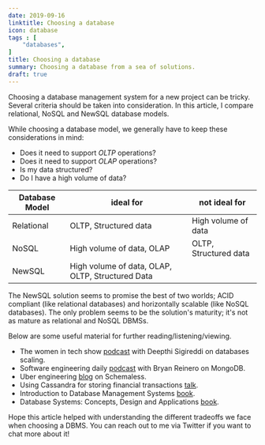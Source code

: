 ```yaml
---
date: 2019-09-16
linktitle: Choosing a database
icon: database
tags : [
    "databases",
]
title: Choosing a database
summary: Choosing a database from a sea of solutions.
draft: true
---
```


Choosing a database management system for a new project can be tricky. Several criteria should be taken into consideration. In this article, I compare relational, NoSQL and NewSQL database models.

While choosing a database model, we generally have to keep these considerations in mind:

- Does it need to support *OLTP* operations?
- Does it need to support *OLAP* operations?
- Is my data structured?
- Do I have a high volume of data?

|Database Model|ideal for                                       |not ideal for        |
|--------------|------------------------------------------------|---------------------|
|Relational    |OLTP, Structured data                           |High volume of data  |
|NoSQL         |High volume of data, OLAP                       |OLTP, Structured data|
|NewSQL        |High volume of data, OLAP, OLTP, Structured Data|                     |

The NewSQL solution seems to promise the best of two worlds; ACID compliant (like relational databases) and horizontally scalable (like NoSQL databases). The only problem seems to be the solution's maturity; it's not as mature as relational and NoSQL DBMSs.

Below are some useful material for further reading/listening/viewing.

- The women in tech show [podcast](https://player.fm/series/series-2468272/database-scaling-with-deepthi-sigireddi) with Deepthi Sigireddi on databases scaling.
- Software engineering daily [podcast](https://softwareengineeringdaily.com/2015/07/30/mongodb-with-bryan-reinero/) with Bryan Reinero on MongoDB.
- Uber engineering [blog](https://eng.uber.com/schemaless-part-one/) on Schemaless.
- Using Cassandra for storing financial transactions [talk](https://skillsmatter.com/skillscasts/10469-retail-banking-using-cassandra-for-storing-financial-transactions).
- Introduction to Database Management Systems [book](https://learning.oreilly.com/library/view/introduction-to-database/9788131700785/).
- Database Systems: Concepts, Design and Applications [book](https://learning.oreilly.com/library/view/database-systems-concepts/9788177585674/).

Hope this article helped with understanding the different tradeoffs we face when choosing a DBMS. You can reach out to me via Twitter if you want to chat more about it!
